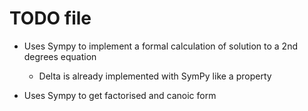 # TODO file

- Uses Sympy to implement a formal calculation of solution to a 2nd degrees equation
    - Delta is already implemented with SymPy like a property

- Uses Sympy to get factorised and canoic form
